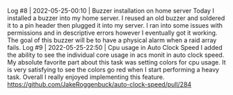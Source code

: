 Log #8 | 2022-05-25-00:10 | Buzzer installation on home server
Today I installed a buzzer into my home server. I reused an old buzzer and soldered it to a pin header then plugged it into my server. I ran into some issues with permissions and in descriptive errors however I eventually got it working. The goal of this buzzer will be to have a physical alarm when a raid array fails.
Log #9 | 2022-05-25-22:50 | Cpu usage in Auto Clock Speed
I added the ability to see the individual core usage in acs monit in auto clock speed. My absolute favorite part about this task was setting colors for cpu usage. It is very satisfying to see the colors go red when I start performing a heavy task. Overall I really enjoyed implementing this feature.
https://github.com/JakeRoggenbuck/auto-clock-speed/pull/284
